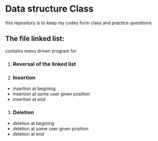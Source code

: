 # Data structure Class
this repository is to keep my codes form class and practice quesitions.

## The file linked list:
contains menu driven program for 
1. ### Reversal of the linked list

2. ### Insertion
- insertion at begining
- insertion at some user given position
- insertion at end

3. ### Deletion
- deletion at begining
- deletion at some user given position
- deletion at end
